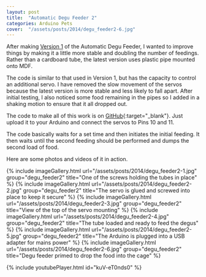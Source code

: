 ```yaml
---
layout: post
title:  "Automatic Degu Feeder 2"
categories: Arduino Pets
cover:  "/assets/posts/2014/degu_feeder2-6.jpg"
---
```



After making [Version 1][original-degu-feeder] of the Automatic Degu Feeder, I wanted to improve things by making it a little more stable and doubling the number of feedings. Rather than a cardboard tube, the latest version uses plastic pipe mounted onto MDF.

The code is similar to that used in Version 1, but has the capacity to control an additional servo. I have removed the slow movement of the servos because the latest version is more stable and less likely to fall apart. After initial testing, I also noticed some food remaining in the pipes so I added in a shaking motion to ensure that it all dropped out.

The code to make all of this work is on [GitHub][github]{:target="_blank"}. Just upload it to your Arduino and connect the servos to Pins 10 and 11.

The code basically waits for a set time and then initiates the initial feeding. It then waits until the second feeding should be performed and dumps the second load of food.

Here are some photos and videos of it in action.

{% include imageGallery.html url="/assets/posts/2014/degu_feeder2-1.jpg" group="degu_feeder2" title="One of the screws holding the tubes in place" %}
{% include imageGallery.html url="/assets/posts/2014/degu_feeder2-2.jpg" group="degu_feeder2" title="The servo is glued and screwed into place to keep it secure" %}
{% include imageGallery.html url="/assets/posts/2014/degu_feeder2-3.jpg" group="degu_feeder2" title="View of the top of the servo mounting" %}
{% include imageGallery.html url="/assets/posts/2014/degu_feeder2-4.jpg" group="degu_feeder2" title="The tube loaded and ready to feed the degus" %}
{% include imageGallery.html url="/assets/posts/2014/degu_feeder2-5.jpg" group="degu_feeder2" title="The Arduino is plugged into a USB adapter for mains power" %}
{% include imageGallery.html url="/assets/posts/2014/degu_feeder2-6.jpg" group="degu_feeder2" title="Degu feeder primed to drop the food into the cage" %}

{% include youtubePlayer.html id="kuV-eT0nds0" %}

[original-degu-feeder]: /posts/automatic-degu-feeder
[github]: https://github.com/samwedge/DeguFeeder